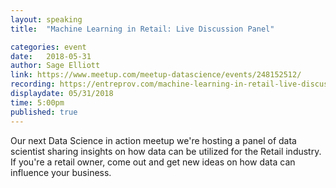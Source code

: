 ```yaml
---
layout: speaking
title:  "Machine Learning in Retail: Live Discussion Panel"

categories: event
date:   2018-05-31
author: Sage Elliott
link: https://www.meetup.com/meetup-datascience/events/248152512/
recording: https://entreprov.com/machine-learning-in-retail-live-discussion-panel-live-recording/
displaydate: 05/31/2018 
time: 5:00pm
published: true
---
```


Our next Data Science in action meetup we're hosting a panel of data scientist sharing insights on how data can be utilized for the Retail industry. If you're a retail owner, come out and get new ideas on how data can influence your business.